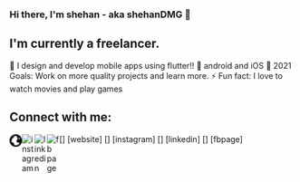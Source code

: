 ### Hi there, I'm shehan - aka shehanDMG 👋

## I'm currently a freelancer. 
🔭 I design and develop mobile apps using flutter!!
🌱 android and iOS
🥅 2021 Goals: Work on more quality projects and learn more.
⚡ Fun fact: I love to watch movies and play games

## Connect with me:
[<img align="left" alt="dmgcoding.com" width="22px" src="https://raw.githubusercontent.com/iconic/open-iconic/master/svg/globe.svg" />] [website]
[<img align="left" alt="instagram" width="22px" src="https://cdn.jsdelivr.net/npm/simple-icons@v3/icons/instagram.svg" />] [instagram]
[<img align="left" alt="linkedin" width="22px" src="https://cdn.jsdelivr.net/npm/simple-icons@v3/icons/linkedin.svg" />] [linkedin]
[<img align="left" alt="fb page" width="22px" src="https://cdn.jsdelivr.net/npm/simple-icons@v3/icons/facebook.svg" />] [fbpage]
